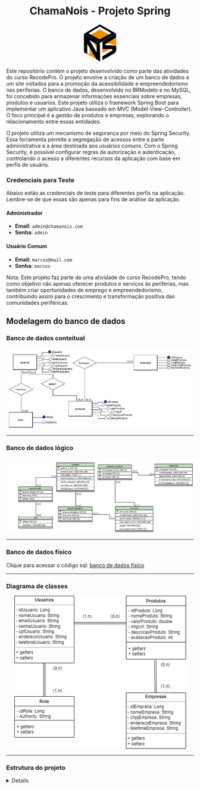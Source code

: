 <h1 align="center">
    ChamaNois - Projeto Spring
</h1>

<div align="center">
        <img src="https://github.com/Chama-Nois/chama_nois_final/blob/main/imagens/icon.png" width="100">
</div>

Este repositório contém o projeto desenvolvido como parte das atividades do curso RecodePro. O projeto envolve a criação de um banco de dados e um site voltados para a promoção da acessibilidade e empreendedorismo nas periferias. O banco de dados, desenvolvido no BRModelo e no MySQL, foi concebido para armazenar informações essenciais sobre empresas, produtos e usuarios.
Este projeto utiliza o framework Spring Boot para implementar um aplicativo Java baseado em MVC (Model-View-Controller). O foco principal é a gestão de produtos e empresas, explorando o relacionamento entre essas entidades.

O projeto utiliza um mecanismo de segurança por meio do Spring Security. Essa ferramenta permite a segregação de acessos entre a parte administrativa e a área destinada aos usuários comuns. Com o Spring Security, é possível configurar regras de autorização e autenticação, controlando o acesso a diferentes recursos da aplicação com base em perfis de usuário.

### Credenciais para Teste

Abaixo estão as credenciais de teste para diferentes perfis na aplicação. Lembre-se de que essas são apenas para fins de análise da aplicação.

#### Administrador

- **Email:** `admin@chamanois.com`
- **Senha:** `admin`

#### Usuário Comum

- **Email:** `marcos@mail.com`
- **Senha:** `marcos`

Nota: Este projeto faz parte de uma atividade do curso RecodePro, tendo como objetivo não apenas oferecer produtos e serviços às periferias, mas também criar oportunidades de emprego e empreendedorismo, contribuindo assim para o crescimento e transformação positiva das comunidades periféricas.

## Modelagem do banco de dados

<h3>
        Banco de dados conteitual
    </h3>
    <div align="center">
        <img src="https://github.com/Chama-Nois/chama_nois_final/blob/main/modelagem_de_dados/modelo_conceitual.jpg">
    </div>
    <hr>
    <h3>
        Banco de dados lógico
    </h3>
    <div align="center">
        <img src="https://github.com/Chama-Nois/chama_nois_final/blob/main/modelagem_de_dados/modelo_logico.jpg">
    </div>
    <hr>
    <h3>
        Banco de dados físico
    </h3>
    <div>
        <p>Clique para acessar o código sql: <a href="https://github.com/Chama-Nois/chama_nois_final/blob/main/modelagem_de_dados/modelo_fisico.sql">banco de dados físico </a></p>
    </div>
    <hr>
    <h3>
        Diagrama de classes
    </h3>
    <div align="center">
        <img src="https://github.com/Chama-Nois/chama_nois_final/blob/main/modelagem_de_dados/diagrama_de_classes.jpg">
    </div>
    <hr>
    <h3>
        Estrutura do projeto
    </h3>
<details>

```plaintext
chamanois
│
├── src
│   └── main
│       ├── java
│       │   ├── com.chamanois
│       │   │   ├── model
│       │   │   │   ├── Empresas.java
│       │   │   │   ├── Produtos.java
│       │   │   │   ├── Usuarios.java
│       │   │   │   └── Role.java
│       │   │   ├── dto
│       │   │   │   └── UsuariosDTO.java
│       │   │   ├── services
│       │   │   │   ├── empresasService.java
│       │   │   │   ├── ProdutosService.java
│       │   │   │   └── UsuariosService.java
│       │   │   ├── servicesimpl
│       │   │   │   ├── empresasServiceImpl.java
│       │   │   │   ├── ProdutosServiceImpl.java
│       │   │   │   └── UsuariosServiceImpl.java
│       │   │   ├── repositories
│       │   │   │   ├── EmpresasRepository.java
│       │   │   │   ├── ProdutosRepository.java
│       │   │   │   ├── RoleRepository.java
│       │   │   │   └── UsuariosRepository.java
│       │   │   ├── controller
│       │   │   │   ├── EmpresasController.java
│       │   │   │   ├── ProdutosController.java
│       │   │   │   ├── RotasController.java
│       │   │   │   └── UsuariosController.java
│       │   │   └── config
│       │   │       └── SecurityConfig.java
│       ├── resources
│       │   ├── static
│       │   │   └── styles
│       │   │       ├── entrar.css
│       │   │       └── cadastro.css
│       │   └── templates
│       │       ├── fragments
│       │       │   ├── navbar.html
│       │       │   └── footer.html
│       │       └── pages
│       │           ├── empresas
│       │           │   ├── atualizarEmpresas.html
│       │           │   ├── formEmpresa.html
│       │           │   └── listarEmpresas.html
│       │           ├── produtos
│       │           │   ├── atualizarProdutos.html
│       │           │   ├── formProdutos.html
│       │           │   └── listarProdutos.html
│       │           ├── usuarios
│       │           │   ├── atualizarUsuarios.html
│       │           │   ├── listarUsuarios.html
│       │           │   └── cadastro.html
│       │           ├── index.html
│       │           └── entrar.html
│       │
│       └── data.sql
├── src/test/java
├── target/generated-sources/annotations
├── target/generated-test-sources/test-annotations
├── src
├── target
├── HELP.md
├── mvnw
├── mvnw.cmd
└── pom.xml
```

</details>
